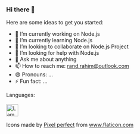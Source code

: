 ### Hi there 👋

<!--
**randrahim/randrahim** is a ✨ _special_ ✨ repository because its `README.md` (this file) appears on your GitHub profile. -->

Here are some ideas to get you started:

- 🔭 I’m currently working on Node.js
- 🌱 I’m currently learning Node.js
- 👯 I’m looking to collaborate on Node.js Project
- 🤔 I’m looking for help with Node.js
- 💬 Ask me about anything
- 📫 How to reach me: rand.rahim@outlook.com
- 😄 Pronouns: ...
- ⚡ Fun fact: ...


Languages:<br><br>
<img src="https://www.w3schools.com/images/lamp.jpg" alt="Lamp" width="32" height="32">
<div>Icons made by <a href="https://www.flaticon.com/authors/pixel-perfect" title="Pixel perfect">Pixel perfect</a> from <a href="https://www.flaticon.com/" title="Flaticon">www.flaticon.com</a></div>

